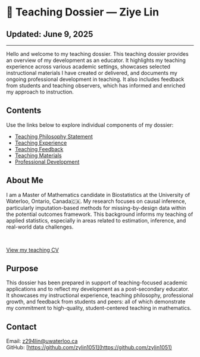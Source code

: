# 📖 Teaching Dossier — Ziye Lin
## Updated: June 9, 2025

---

Hello and welcome to my teaching dossier. This teaching dossier provides an overview of my development as an educator. It highlights my teaching experience across various academic settings, showcases selected instructional materials I have created or delivered, and documents my ongoing professional development in teaching. It also includes feedback from students and teaching observers, which has informed and enriched my approach to instruction.

## Contents

Use the links below to explore individual components of my dossier:

- [Teaching Philosophy Statement](philosophy.md)
- [Teaching Experience](experience.md)
- [Teaching Feedback](./feedback/)
- [Teaching Materials](./materials/)
- [Professional Development](professional-development.md)

## About Me

I am a Master of Mathematics candidate in Biostatistics at the University of Waterloo, Ontario, Canada🇨🇦.
My research focuses on causal inference, particularly imputation-based methods for missing-by-design data within the potential outcomes framework. This background informs my teaching of applied statistics, especially in areas related to estimation, inference, and real-world data challenges.

<br>

[View my teaching CV](cv-20250609.pdf)

## Purpose

This dossier has been prepared in support of teaching-focused academic applications and to reflect my development as a post-secondary educator. It showcases my instructional experience, teaching philosophy, professional growth, and feedback from students and peers: all of which demonstrate my commitment to high-quality, student-centered teaching in mathematics.


## Contact
Email: z294lin@uwaterloo.ca  
GitHub: [https://github.com/zylin1051](https://github.com/zylin1051)



<!-- ## 🌐 Website Version -->

<!-- A version of my teaching dossier is available at:  -->
<!-- ➡️ [https://zylin1051.github.io/Teaching-Dossier/](https://zylin1051.github.io/Teaching-Dossier/) -->
